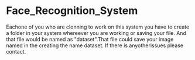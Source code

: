 # Face_Recognition_System

Eachone of you who are clonning to work on this system you have to create a folder in your system whereever you are working or saving your file. And that file would be named as "dataset".That file could save your image named in the creating the name dataset. If there is anyotherissues please contact.
